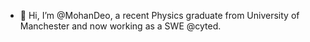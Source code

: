 - 👋 Hi, I’m @MohanDeo, a recent Physics graduate from University of Manchester and now working as a SWE @cyted.

<!---
MohanDeo/MohanDeo is a ✨ special ✨ repository because its `README.md` (this file) appears on your GitHub profile.
You can click the Preview link to take a look at your changes.
--->
